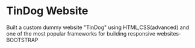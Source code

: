# TinDog Website
Built a custom dummy website "TinDog" using HTML,CSS(advanced) and one of the most popular frameworks for building responsive websites-BOOTSTRAP
